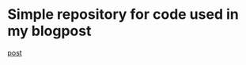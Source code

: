 # Simple repository for code used in my blogpost
[post](https://espenberget.github.io/posts/using-haskells-freedom-in-js/)
